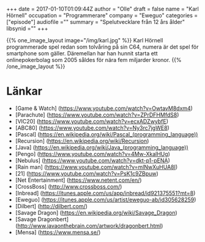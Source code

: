+++
date = 2017-01-10T01:09:44Z
author = "Olle"
draft = false
name = "Karl Hörnell"
occupation = "Programmerare"
company = "Eweguo"
categories = ["episode"]
audiofile =""
summary = "Spelutvecklare från 12 års ålder"
libsynid =""
+++

{{% one_image_layout image="/img/karl.jpg" %}}
Karl Hörnell programmerade spel redan som tolvåring på sin C64, numera är
det spel för smartphone som gäller. Däremellan har han hunnit starta
ett onlinepokerbolag som 2005 såldes för nära fem miljarder kronor.
{{% /one_image_layout %}}

# Länkar
* [Game & Watch] (https://www.youtube.com/watch?v=OwtavM8dxm4)
* [Parachute] (https://www.youtube.com/watch?v=ZPrDFHMfdS8)
* [VIC20] (https://www.youtube.com/watch?v=ecxADZwybfE)
* [ABC80] (https://www.youtube.com/watch?v=Ny3rc7jgWE8)
* [Pascal] (https://en.wikipedia.org/wiki/Pascal_(programming_language))
* [Recursion] (https://en.wikipedia.org/wiki/Recursion)
* [Java] (https://en.wikipedia.org/wiki/Java_(programming_language))
* [Pengo] (https://www.youtube.com/watch?v=4Mw-XkalHUg)
* [Nebulus] (https://www.youtube.com/watch?v=dkt-p1-pENA)
* [Rain man] (https://www.youtube.com/watch?v=mlNwXuHUA8I)
* [21] (https://www.youtube.com/watch?v=PsK1c9ZBpuw)
* [Net Entertainment] (https://www.netent.com/en/)
* [CrossBoss] (http://www.crossboss.com/)
* [Inbread] (https://itunes.apple.com/us/app/inbread/id921375551?mt=8)
* [Eweguo] (https://itunes.apple.com/us/artist/eweguo-ab/id305628259)
* [Dilbert] (http://dilbert.com/)
* [Savage Dragon] (https://en.wikipedia.org/wiki/Savage_Dragon)
* [Savage Dragonbert] (http://www.javaonthebrain.com/artwork/dragonbert.html)
* [Mensa] (https://www.mensa.se/)
